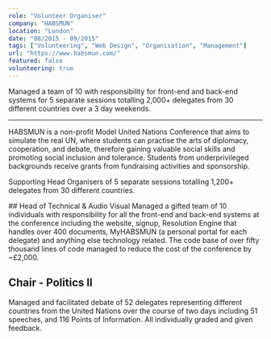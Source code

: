 ```yaml
---
role: "Volunteer Organiser"
company: "HABSMUN"
location: "London"
date: "08/2015 - 09/2015"
tags: ["Volunteering", "Web Design", "Organisation", "Management"]
url: "https://www.habsmun.com/"
featured: false
volunteering: true
---
```


Managed a team of 10 with responsibility for front-end and back-end systems for 5 separate sessions totalling 2,000+ delegates from 30 different countries over a 3 day weekends.

---

HABSMUN is a non-profit Model United Nations Conference that aims to simulate the real UN, where students can practise the arts of diplomacy, cooperation, and debate, therefore gaining valuable social skills and promoting social inclusion and tolerance. Students from underprivileged backgrounds receive grants from fundraising activities and sponsorship.

Supporting Head Organisers of 5 separate sessions totalling 1,200+ delegates from 30 different countries.

## Head of Technical & Audio Visual
Managed a gifted team of 10 individuals with responsibility for all the front-end and back-end systems at the conference including the website, signup, Resolution Engine that handles over 400 documents, MyHABSMUN (a personal portal for each delegate) and anything else technology related.
The code base of over fifty thousand lines of code managed to reduce the cost of the conference by ~£2,000.

## Chair - Politics II
Managed and facilitated debate of 52 delegates representing different countries from the United Nations over the course of two days including 51 speeches, and 116 Points of Information. All individually graded and given feedback.
